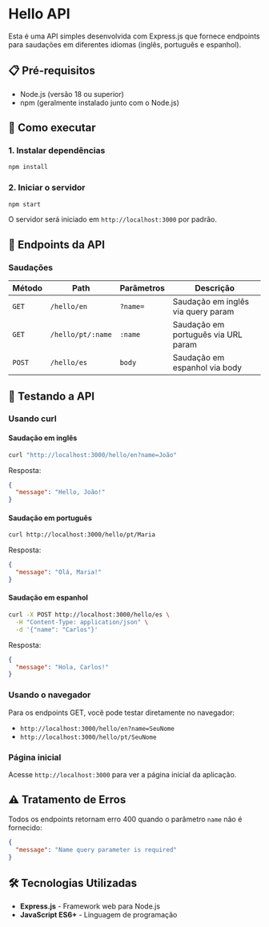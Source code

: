 # Hello API

Esta é uma API simples desenvolvida com Express.js que fornece endpoints para saudações em diferentes idiomas (inglês, português e espanhol).

## 📋 Pré-requisitos

- Node.js (versão 18 ou superior)
- npm (geralmente instalado junto com o Node.js)

## 🚀 Como executar

### 1. Instalar dependências

```bash
npm install
```

### 2. Iniciar o servidor

```bash
npm start
```

O servidor será iniciado em `http://localhost:3000` por padrão.

## 🔗 Endpoints da API

### Saudações

| Método   | Path              | Parâmetros | Descrição                           |
|----------|-------------------|------------|-------------------------------------|
| `GET`    | `/hello/en`       | `?name=`   | Saudação em inglês via query param |
| `GET`    | `/hello/pt/:name` | `:name`    | Saudação em português via URL param |
| `POST`   | `/hello/es`       | `body`     | Saudação em espanhol via body       |

## 🧪 Testando a API

### Usando curl

#### Saudação em inglês
```bash
curl "http://localhost:3000/hello/en?name=João"
```

Resposta:
```json
{
  "message": "Hello, João!"
}
```

#### Saudação em português
```bash
curl http://localhost:3000/hello/pt/Maria
```

Resposta:
```json
{
  "message": "Olá, Maria!"
}
```

#### Saudação em espanhol
```bash
curl -X POST http://localhost:3000/hello/es \
  -H "Content-Type: application/json" \
  -d '{"name": "Carlos"}'
```

Resposta:
```json
{
  "message": "Hola, Carlos!"
}
```

### Usando o navegador

Para os endpoints GET, você pode testar diretamente no navegador:

- `http://localhost:3000/hello/en?name=SeuNome`
- `http://localhost:3000/hello/pt/SeuNome`

### Página inicial

Acesse `http://localhost:3000` para ver a página inicial da aplicação.

## ⚠️ Tratamento de Erros

Todos os endpoints retornam erro 400 quando o parâmetro `name` não é fornecido:

```json
{
  "message": "Name query parameter is required"
}
```

## 🛠️ Tecnologias Utilizadas

- **Express.js** - Framework web para Node.js
- **JavaScript ES6+** - Linguagem de programação
